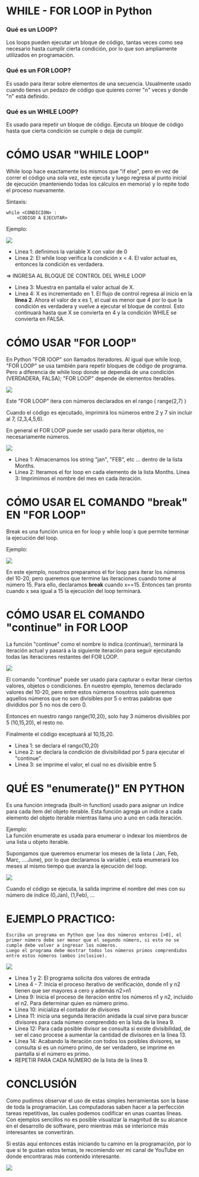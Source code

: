 # **WHILE - FOR LOOP in Python**
### Qué es un LOOP?
Los loops pueden ejecutar un bloque de código, tantas veces como sea necesario hasta cumplir cierta condición, por lo que son ampliamente utilizados en programación.

### Qué es un FOR LOOP?
Es usado para iterar sobre elementos de una secuencia. Usualmente usado cuando tienes un pedazo de código que quieres correr "n" veces y donde "n" está definido.

### Qué es un WHILE LOOP?
Es usado para repetir un bloque de código. Ejecuta un bloque de código hasta que cierta condición se cumple o deja de cumplir.

# CÓMO USAR "WHILE LOOP"
While loop hace exactamente los mismos que "if else", pero en vez de correr el código una sola vez, este ejecuta y luego regresa al punto inicial de ejecución (manteniendo todas los cálculos en memoria) y lo repite todo el proceso nuevamente.

Sintaxis: 

    while <CONDICIÓN> :
        <CODIGO A EJECUTAR>

Ejemplo: 

![](/imagenes/whileexam.PNG)

* Linea 1: definimos la variable X con valor de 0
* Linea 2: El while loop verifica la condición x < 4. El valor actual es, entonces la condición es verdadera.

=> INGRESA AL BLOQUE DE CONTROL DEL WHILE LOOP

* Linea 3: Muestra en pantalla el valor actual de X. <br>
* Linea 4: X es incrementado en 1. El flujo de control regresa al inicio en la **línea 2**. Ahora el valor de x es 1, el cual es menor que 4 por lo que la condición es verdadera y vuelve a ejecutar el bloque de control. Esto continuará hasta que X se convierta en 4 y la condición WHILE se convierta en FALSA.

# CÓMO USAR "FOR LOOP"
En Python "FOR lOOP" son llamados iteradores.
Al igual que while loop, "FOR LOOP" se usa también para repetir bloques de código de programa. Pero a diferencia de while loop donde se dependía de una condición (VERDADERA, FALSA); "FOR LOOP" depende de elementos iterables.

![](/imagenes/forexam.PNG)

Este "FOR LOOP" itera con números declarados en el rango ( range(2,7) )

Cuando el código es ejecutado, imprimirá los números entre 2 y 7 sin incluir al 7, (2,3,4,5,6).

En general el FOR LOOP puede ser usado para iterar objetos, no necesariamente números.

![](/imagenes/forexam2.PNG)

* Línea 1: Almacenamos los string "jan", "FEB", etc ... dentro de la lista Months.<br>
* Línea 2: Iteramos el for loop en cada elemento de la lista Months.
Línea 3: Imprimimos el nombre del mes en cada iteración.
# CÓMO USAR EL COMANDO "break" EN "FOR LOOP"
Break es una función unica en for loop y while loop`s que permite terminar la ejecución del loop.

Ejemplo:

![](/imagenes/break.PNG)

En este ejemplo, nosotros preparamos el for loop para iterar los números del 10-20, pero queremos que termine las iteraciones cuando tome al número 15. Para ello, declaramos **break** cuando x==15. Entonces tan pronto cuando x sea igual a 15 la ejecución del loop terminará.

# CÓMO USAR EL COMANDO "continue" in FOR LOOP
La función "continue" como el nombre lo indica (continuar), terminará la iteración actual y pasará a la siguiente iteración para seguir ejecutando todas las iteraciones restantes del FOR LOOP.

![](/imagenes/continue.PNG)

El comando "continue" puede ser usado para capturar o evitar iterar ciertos valores, objetos o condiciones.
En nuestro ejemplo, tenemos declarado valores del 10-20, pero entre estos números nosotros solo queremos aquellos números que no son divisibles por 5 o entras palabras que divididos por 5 no nos de cero 0.

Entonces en nuestro rango range(10,20), solo hay 3 números divisibles por 5 (10,15,20), el resto no.

Finalmente el código exceptuará al 10,15,20.

* Línea 1: se declara el rango(10,20)
* Línea 2: se declara la condición de divisibilidad por 5 para ejecutar el "continue".
* Línea 3: se imprime el valor, el cual no es divisible entre 5

# QUÉ ES "enumerate()" EN PYTHON
Es una función integrada (built-in function) usado para asignar un índice para cada ítem del objeto iterable. Esta función agrega un índice a cada elemento del objeto iterable mientras llama uno a uno en cada iteración.

Ejemplo:<br>
La función enumerate es usada para enumerar o indexar los miembros de una lista u objeto iterable.

Supongamos que queremos enumerar los meses de la lista ( Jan, Feb, Marc, ….June), por lo que declaramos la variable i, esta enumerará los meses al mismo tiempo que avanza la ejecución del loop.

![](/imagenes/enumerate.PNG)

Cuando el código se ejecuta, la salida imprime el nombre del mes con su número de índice (0,Jan), (1,Feb), ...


# **EJEMPLO PRACTICO:**

    Escriba un programa en Python que lea dos números enteros [>0], el primer número debe ser menor que el segundo número, si esto no se cumple debe volver a ingresar los números.
    Luego el programa debe mostrar todos los números primos comprendidos entre estos números (ambos inclusive).

![](/imagenes/ejemplo.PNG)

* Línea 1 y 2: El programa solicita dos valores de entrada
* Linea 4 - 7: Inicia el proceso iterativo de verificación, donde n1 y n2 tienen que ser mayores a cero y además n2>n1
* Línea 9: Inicia el proceso de iteración entre los números n1 y n2, incluido el n2. Para determinar quien es número primo.
* Línea 10: inicializa el contador de divisores
* Línea 11: inicia una segunda iteración anidada la cual sirve para buscar divisores para cada número comprendido en la lista de la línea 9.
* Línea 12: Para cada posible divisor se consulta si existe divisibilidad, de ser el caso procese a aumentar la cantidad de divisores en la línea 13.
* Línea 14: Acabando la iteración con todos los posibles divisores, se consulta si es un número primo, de ser verdadero, se imprime en pantalla si el número es primo.
* REPETIR PARA CADA NÚMERO de la lista de la línea 9.


# CONCLUSIÓN
Como pudimos observar el uso de estas simples herramientas son la base de toda la programación. Las computadoras saben hacer a la perfección tareas repetitivas, las cuales podemos codificar en unas cuantas líneas.<br>
Con ejemplos sencillos no es posible visualizar la magnitud de su alcance en el desarrollo de software, pero mientras más se interiorice más interesantes se convertirán. <br>

Si estás aquí entonces estás iniciando tu camino en la programación, por lo que si te gustan estos temas, te recomiendo ver mi canal de YouTube en donde encontraras más contenido interesante. 

![](/imagenes/yt.png)
